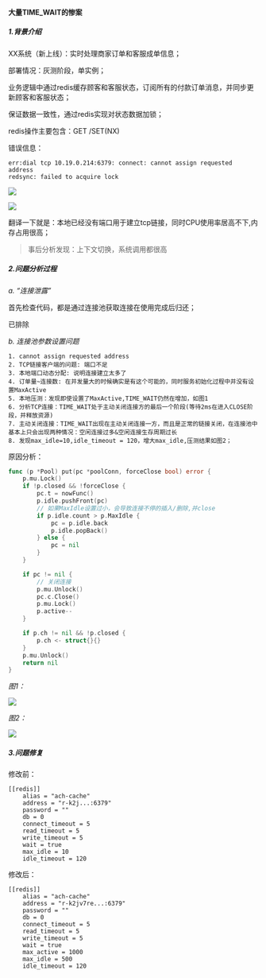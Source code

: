 #### 大量TIME_WAIT的惨案

##### 1.背景介绍

XX系统（新上线）：实时处理商家订单和客服成单信息；

部署情况：灰测阶段，单实例；



业务逻辑中通过redis缓存顾客和客服状态，订阅所有的付款订单消息，并同步更新顾客和客服状态；

保证数据一致性，通过redis实现对状态数据加锁；

redis操作主要包含：GET /SET(NX)

错误信息：

```
err:dial tcp 10.19.0.214:6379: connect: cannot assign requested address
redsync: failed to acquire lock
```

![](http://storage.aaronzz.xyz/docs/%7B93899BEB-637A-45C1-B429-459F1D161722%7D_20191212035704.jpg)

![](http://storage.aaronzz.xyz/docs/%7B36CD1CFD-FB34-47E7-AA2A-4773B3EC3657%7D_20191212151255.jpg)

翻译一下就是：本地已经没有端口用于建立tcp链接，同时CPU使用率居高不下,内存占用很高；



> 事后分析发现：上下文切换，系统调用都很高



##### 2.问题分析过程

*a. “连接泄露”*

首先检查代码，都是通过连接池获取连接在使用完成后归还；

已排除



*b. 连接池参数设置问题*

```
1. cannot assign requested address
2. TCP链接客户端的问题: 端口不足
3. 本地端口动态分配: 说明连接建立太多了
4. 订单量~连接数: 在并发量大的时候确实是有这个可能的，同时服务初始化过程中并没有设置MaxActive
5. 本地压测：发现即使设置了MaxActive,TIME_WAIT仍然在增加，如图1
6. 分析TCP连接：TIME_WAIT处于主动关闭连接方的最后一个阶段(等待2ms在进入CLOSE阶段，并释放资源)
7. 主动关闭连接：TIME_WAIT出现在主动关闭连接一方，而且是正常的链接关闭，在连接池中基本上只会出现两种情况：空闲连接过多&空闲连接生存周期过长
8. 发现max_idle=10,idle_timeout = 120，增大max_idle,压测结果如图2；
```



原因分析：

```go
func (p *Pool) put(pc *poolConn, forceClose bool) error {
	p.mu.Lock()
	if !p.closed && !forceClose {
		pc.t = nowFunc()
		p.idle.pushFront(pc)
        // 如果MaxIdle设置过小，会导致连接不停的插入/删除,并close
		if p.idle.count > p.MaxIdle {
			pc = p.idle.back
			p.idle.popBack()
		} else {
			pc = nil
		}
	}

	if pc != nil {
        // 关闭连接
		p.mu.Unlock()
		pc.c.Close()
		p.mu.Lock()
		p.active--
	}

	if p.ch != nil && !p.closed {
		p.ch <- struct{}{}
	}
	p.mu.Unlock()
	return nil
}
```





*图1：*

![](http://storage.aaronzz.xyz/docs/max_active_20191217194515.jpg)



*图2：*

![](http://storage.aaronzz.xyz/docs/max_idle_20191217194515.jpg)



##### 3.问题修复

修改前：

```
[[redis]]
    alias = "ach-cache"
    address = "r-k2j...:6379"
    password = ""
    db = 0
    connect_timeout = 5
    read_timeout = 5
    write_timeout = 5
    wait = true
    max_idle = 10
    idle_timeout = 120
```

修改后：

```
[[redis]]
    alias = "ach-cache"
    address = "r-k2jv7re...:6379"
    password = ""
    db = 0
    connect_timeout = 5
    read_timeout = 5
    write_timeout = 5
    wait = true
    max_active = 1000
    max_idle = 500
    idle_timeout = 120
```





